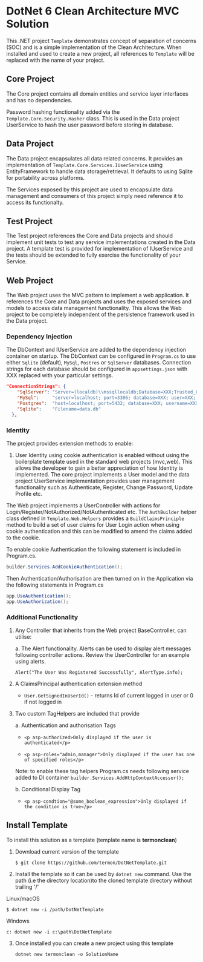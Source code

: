 
# DotNet 6 Clean Architecture MVC Solution

This .NET project `Template` demonstrates concept of separation of concerns (SOC) and is a simple implementation of the Clean Architecture. When installed and used to create a new project, all references to ```Template``` will be replaced with the name of your project.

## Core Project

The Core project contains all domain entities and service layer interfaces and has no dependencies.

Password hashing functionality added via the ```Template.Core.Security.Hasher``` class. This is used in the Data project UserService to hash the user password before storing in database.

## Data Project

The Data project encapsulates all data related concerns. It provides an implementation of ```Template.Core.Services.IUserService``` using EntityFramework to handle data storage/retrieval. It defaults to using Sqlite for portability across platforms.

The Services exposed by this project are used to encapsulate data management and consumers of this project simply need reference it to access its functionalty.

## Test Project

The Test project references the Core and Data projects and should implement unit tests to test any service implementations created in the Data project. A template test is provided for implementation of IUserService and the tests should be extended to fully exercise the functionality of your Service.

## Web Project

The Web project uses the MVC pattern to implement a web application. It references the Core and Data projects and uses the exposed services and models to access data management functionality. This allows the Web project to be completely independent of the persistence framework used in the Data project.

### Dependency Injection

The DbContext and IUserService are added to the dependency injection container on startup. The DbContext can be configured in ```Program.cs``` to use either ```Sqlite``` (default), ```MySql```, ```Postres``` or ```SqlServer``` databases. Connection strings for each database should be configured in ```appsettings.json``` with XXX replaced with your particular settings.

```json
"ConnectionStrings": {
    "SqlServer": "Server=(localdb)\\mssqllocaldb;Database=XXX;Trusted_Connection=True;",
    "MySql":     "server=localhost; port=3306; database=XXX; user=XXX; password=XXX",
    "Postgres":  "host=localhost; port=5432; database=XXX; username=XXX; password=XXX",
    "Sqlite":    "Filename=data.db"
  },
```

### Identity

The project provides extension methods to enable:

1. User Identity using cookie authentication is enabled without using the boilerplate template used in the standard web projects (mvc,web). This allows the developer to gain a better appreciation of how Identity is implemented. The core project implements a User model and the data project UserService implementation provides user management functionality such as Authenticate, Register, Change Password, Update Profile etc.

The Web project implements a UserController with actions for Login/Register/NotAuthorized/NotAuthenticated etc. The ```AuthBuilder``` helper class defined in ```Template.Web.Helpers``` provides a ```BuildClaimsPrinciple``` method to build a set of user claims for User Login action when using cookie authentication and this can be modified to amend the claims added to the cookie.

To enable cookie Authentication the following statement is included in Program.cs.

```c#
builder.Services.AddCookieAuthentication();
```

Then Authentication/Authorisation are then turned on in the Application via the following statements in Program.cs

```c#
app.UseAuthentication();
app.UseAuthorization();
```

### Additional Functionality

1. Any Controller that inherits from the Web project BaseController, can utilise:

    a. The Alert functionality. Alerts can be used to display alert messages following controller actions. Review the UserController for an example using alerts.

    ```Alert("The User Was Registered Successfully", AlertType.info);```

2. A ClaimsPrincipal authentication extension method
    * ```User.GetSignedInUserId()``` - returns Id of current logged in user or 0 if not logged in

3. Two custom TagHelpers are included that provide

    a. Authentication and authorisation Tags

    * ```<p asp-authorized>Only displayed if the user is authenticated</p>```

    * ```<p asp-roles="admin,manager">Only displayed if the user has one of specified roles</p>```

    Note: to enable these tag helpers Program.cs needs following service added to DI container
    ```builder.Services.AddHttpContextAccessor();```

    b. Conditional Display Tag

    * ```<p asp-condtion="@some_boolean_expression">Only displayed if the condition is true</p>```

## Install Template

To install this solution as a template (template name is **termonclean**)

1. Download current version of the template

    ```$ git clone https://github.com/termon/DotNetTemplate.git```

2. Install the template so it can be used by ```dotnet new``` command. Use the path (i.e the directory location)to the cloned template directory without trailing '/'

Linux/macOS

```$ dotnet new -i /path/DotNetTemplate```

Windows

```c: dotnet new -i c:\path\DotNetTemplate```

3. Once installed you can create a new project using this template

    ```dotnet new termonclean -o SolutionName```
